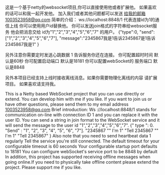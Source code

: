 这是一个基于netty的websocket项目,你可以直接使用他或者扩展他。
如果喜欢的话可以和我一起开发他。
加入我们或者其他问题都可以发送 给我的邮箱1003523958@qq.com
简单的介绍：
ws://localhost:8848/1 代表连接id为1的通信上线  你可以使用用户id替换他。
你可以发送join格式的字符串给websocket服务  他会把消息交给 id为"1","2","3","4","5","6","7" 的用户。
{"type":0,
  "send":["1","2","3","4","5","6","7"],
  "message":"2345867我是1告诉2345867是1告诉2345867我是1"
}

另外注意你需要定时发送心跳数据 1 
告诉服务你还在连接。
你可配置超时时间 默认是60秒
你可配置启动端口 默认是18181 
你可以配置webSocket的 服务端口 默认是8848

另外本项目已经支持上线时接收离线消息。如果你需要物理化离线的内容 请扩展项目。
如果喜欢请支持我。





This is a Netty based WebSocket project that you can use directly or extend.
You can develop him with me if you like.
If you want to join us or have other questions, please send them to my email address 1003523958@qq.com
Brief introduction:
Ws ://localhost:8848/1 stands for communication on-line with connection ID 1 and you can replace it with the user ID.
You can send a string in join format to the WebSocket service and it will send the message to the user id "1","2","3","4","5","6","7".
{" type ": 0.
"Send" : "1", "2", "3", "4", "5", "6", "7"].
"2345867 "" I'm 1" "Tell 2345867 "" I'm 1" "Tell 2345867"
}
Also note that you need to send heartbeat data 1 regularly
Tell the service you're still connected.
The default timeout for your configurable timeout is 60 seconds
Your configurable startup port defaults to 18181
You can configure webSocket's service port to be 8848 by default
In addition, this project has supported receiving offline messages when going online.If you need to physically take offline content please extend the project.
Please support me if you like.